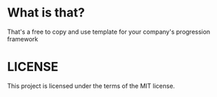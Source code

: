 # What is that?
That's a free to copy and use template for your company's progression framework

# LICENSE
This project is licensed under the terms of the MIT license.

